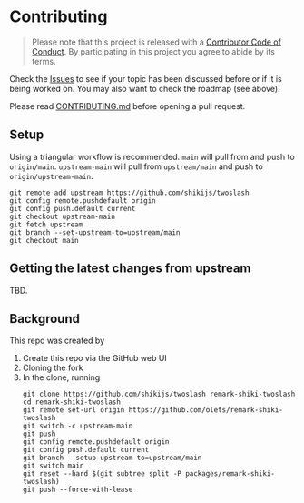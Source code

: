 # Contributing

> Please note that this project is released with a [Contributor Code of Conduct](CODE_OF_CONDUCT.md). By participating in this project you agree to abide by its terms.

Check the [Issues](ttps://github.com/olets/remark-shiki-twoslash/issues) to see if your topic has been discussed before or if it is being worked on. You may also want to check the roadmap (see above).

Please read [CONTRIBUTING.md](CONTRIBUTING.md) before opening a pull request.

## Setup

Using a triangular workflow is recommended. `main` will pull from and push to `origin/main`. `upstream-main` will pull from `upstream/main` and push to `origin/upstream-main`.

```shell
git remote add upstream https://github.com/shikijs/twoslash
git config remote.pushdefault origin
git config push.default current
git checkout upstream-main
git fetch upstream
git branch --set-upstream-to=upstream/main
git checkout main
```

## Getting the latest changes from upstream

TBD.

## Background

This repo was created by

1. Create this repo via the GitHub web UI
1. Cloning the fork
1. In the clone, running
    ```shell
    git clone https://github.com/shikijs/twoslash remark-shiki-twoslash
    cd remark-shiki-twoslash
    git remote set-url origin https://github.com/olets/remark-shiki-twoslash
    git switch -c upstream-main
    git push
    git config remote.pushdefault origin
    git config push.default current
    git branch --setup-upstream-to=upstream/main
    git switch main
    git reset --hard $(git subtree split -P packages/remark-shiki-twoslash)
    git push --force-with-lease
    ```